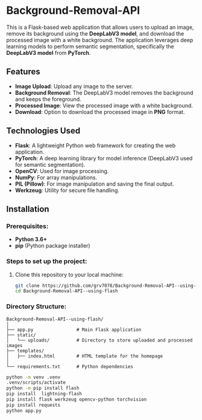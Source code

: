 # Background-Removal-API

This is a Flask-based web application that allows users to upload an image, remove its background using the **DeepLabV3 model**, and download the processed image with a white background. The application leverages deep learning models to perform semantic segmentation, specifically the **DeepLabV3 model** from **PyTorch**.

## Features
- **Image Upload**: Upload any image to the server.
- **Background Removal**: The DeepLabV3 model removes the background and keeps the foreground.
- **Processed Image**: View the processed image with a white background.
- **Download**: Option to download the processed image in **PNG** format.

## Technologies Used
- **Flask**: A lightweight Python web framework for creating the web application.
- **PyTorch**: A deep learning library for model inference (DeepLabV3 used for semantic segmentation).
- **OpenCV**: Used for image processing.
- **NumPy**: For array manipulations.
- **PIL (Pillow)**: For image manipulation and saving the final output.
- **Werkzeug**: Utility for secure file handling.

## Installation

### Prerequisites:
- **Python 3.6+**
- **pip** (Python package installer)

### Steps to set up the project:
1. Clone this repository to your local machine:

   ```bash
   git clone https://github.com/grv7078/Background-Removal-API--using-flash
   cd Background-Removal-API--using-flash
   
### Directory Structure:

```
Background-Removal-API--using-flash/
│
├── app.py                # Main Flask application
├── static/
│   └── uploads/          # Directory to store uploaded and processed images
├── templates/
│   ├── index.html        # HTML template for the homepage
│
└── requirements.txt      # Python dependencies

```


```bash
python -m venv .venv
.venv/scripts/activate
python -m pip install flash
pip install  lightning-flash
pip install flask werkzeug opencv-python torchvision
pip install requests
python app.py


```
